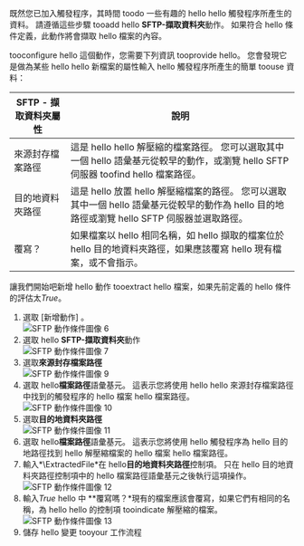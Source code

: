 既然您已加入觸發程序，其時間 toodo 一些有趣的 hello hello 觸發程序所產生的資料。 請遵循這些步驟 tooadd hello **SFTP-擷取資料夾**動作。 如果符合 hello 條件定義，此動作將會擷取 hello 檔案的內容。 

tooconfigure hello 這個動作，您需要下列資訊 tooprovide hello。 您會發現它是做為某些 hello hello 新檔案的屬性輸入 hello 觸發程序所產生的簡單 toouse 資料：

| SFTP - 擷取資料夾屬性 | 說明 |
| --- | --- |
| 來源封存檔案路徑 |這是 hello hello 解壓縮的檔案路徑。 您可以選取其中一個 hello 語彙基元從較早的動作，或瀏覽 hello SFTP 伺服器 toofind hello 檔案路徑。 |
| 目的地資料夾路徑 |這是 hello 放置 hello 解壓縮檔案的路徑。 您可以選取其中一個 hello 語彙基元從較早的動作為 hello 目的地路徑或瀏覽 hello SFTP 伺服器並選取路徑。 |
| 覆寫？ |如果檔案以 hello 相同名稱，如 hello 擷取的檔案位於 hello 目的地資料夾路徑，如果應該覆寫 hello 現有檔案，或不會指示。 |

讓我們開始吧新增 hello 動作 tooextract hello 檔案，如果先前定義的 hello 條件的評估太*True*。 

1. 選取 [新增動作] 。        
   ![SFTP 動作條件圖像 6](./media/connectors-create-api-sftp/condition-6.png)   
2. 選取 hello **SFTP-擷取資料夾**動作      
   ![SFTP 動作條件圖像 7](./media/connectors-create-api-sftp/condition-7.png)   
3. 選取**來源封存檔案路徑**              
   ![SFTP 動作條件圖像 9](./media/connectors-create-api-sftp/condition-9.png)   
4. 選取 hello**檔案路徑**語彙基元。 這表示您將使用 hello hello 來源封存檔案路徑中找到的觸發程序的 hello 檔案 hello 檔案路徑。           
   ![SFTP 動作條件圖像 10](./media/connectors-create-api-sftp/condition-10.png)   
5. 選取**目的地資料夾路徑**           
   ![SFTP 動作條件圖像 11](./media/connectors-create-api-sftp/condition-11.png)   
6. 選取 hello**檔案路徑**語彙基元。 這表示您將使用 hello 觸發程序為 hello 目的地路徑找到 hello 解壓縮檔案的 hello 檔案 hello 檔案路徑。   
7. 輸入*\ExtractedFile*在 hello**目的地資料夾路徑**控制項。 只在 hello 目的地資料夾路徑控制項中的 hello 檔案路徑語彙基元之後執行這項操作。         
   ![SFTP 動作條件圖像 12](./media/connectors-create-api-sftp/condition-12.png)   
8. 輸入*True* hello 中 **覆寫嗎？*現有的檔案應該會覆寫，如果它們有相同的名稱，為 hello hello 的控制項 tooindicate 解壓縮的檔案。      
   ![SFTP 動作條件圖像 13](./media/connectors-create-api-sftp/condition-13.png)   
9. 儲存 hello 變更 tooyour 工作流程  

